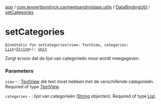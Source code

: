 [app](../../index.md) / [com.lennertbontinck.carmeetsandroidapp.utils](../index.md) / [DataBindingUtil](index.md) / [setCategories](./set-categories.md)

# setCategories

`@JvmStatic fun setCategories(view: TextView, categories: `[`List`](https://kotlinlang.org/api/latest/jvm/stdlib/kotlin.collections/-list/index.html)`<`[`String`](https://kotlinlang.org/api/latest/jvm/stdlib/kotlin/-string/index.html)`>): `[`Unit`](https://kotlinlang.org/api/latest/jvm/stdlib/kotlin/-unit/index.html)

Zorgt ervoor dat de lijst van categorieën mooi wordt meegegeven.

### Parameters

`view` - : [TextView](#) die text moet hebben met de verschillende categorieën. Required of type [TextView](#).

`categories` - : lijst van categorieën ([String](https://kotlinlang.org/api/latest/jvm/stdlib/kotlin/-string/index.html) objecten). Required of type [List](https://kotlinlang.org/api/latest/jvm/stdlib/kotlin.collections/-list/index.html).